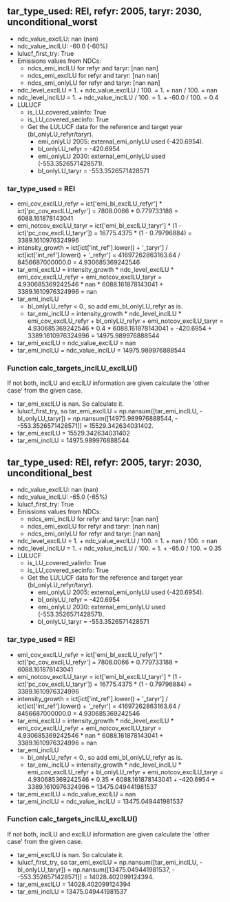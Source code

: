 

## tar_type_used: REI, refyr: 2005, taryr: 2030, unconditional_worst
- ndc_value_exclLU: nan (nan)
- ndc_value_inclLU: -60.0 (-60%)
- lulucf_first_try: True
- Emissions values from NDCs:
  - ndcs_emi_inclLU for refyr and taryr: [nan nan]
  - ndcs_emi_exclLU for refyr and taryr: [nan nan]
  - ndcs_emi_onlyLU for refyr and taryr: [nan nan]
- ndc_level_exclLU = 1. + ndc_value_exclLU / 100. = 1. + nan / 100. = nan
- ndc_level_inclLU = 1. + ndc_value_inclLU / 100. = 1. + -60.0 / 100. = 0.4
- LULUCF
  - is_LU_covered_valinfo: True
  - is_LU_covered_secinfo: True
  - Get the LULUCF data for the reference and target year (bl_onlyLU_refyr/taryr).
    - emi_onlyLU 2005: external_emi_onlyLU used (-420.6954).
    - bl_onlyLU_refyr = -420.6954
    - emi_onlyLU 2030: external_emi_onlyLU used (-553.3526571428571).
    - bl_onlyLU_taryr = -553.3526571428571
### tar_type_used = REI
- emi_cov_exclLU_refyr = ict['emi_bl_exclLU_refyr'] * ict['pc_cov_exclLU_refyr'] = 7808.0066 * 0.779733188 = 6088.161878143041
- emi_notcov_exclLU_taryr = ict['emi_bl_exclLU_taryr'] * (1 - ict['pc_cov_exclLU_taryr']) = 16775.4375 * (1 - 0.79796884) = 3389.1610976324996
- intensity_growth = ict[ict['int_ref'].lower() + '\_taryr'] / ict[ict['int_ref'].lower() + '\_refyr'] = 41697262863163.64 / 8456687000000.0 = 4.930685369242546
- tar_emi_exclLU = intensity_growth * ndc_level_exclLU * emi_cov_exclLU_refyr + emi_notcov_exclLU_taryr = 4.930685369242546 * nan * 6088.161878143041 + 3389.1610976324996 = nan
- tar_emi_inclLU
  - bl_onlyLU_refyr < 0., so add emi_bl_onlyLU_refyr as is.
  - tar_emi_inclLU = intensity_growth * ndc_level_inclLU * emi_cov_exclLU_refyr + bl_onlyLU_refyr + emi_notcov_exclLU_taryr = 4.930685369242546 * 0.4 * 6088.161878143041 + -420.6954 + 3389.1610976324996 = 14975.989976888544
- tar_emi_exclLU = ndc_value_exclLU = nan
- tar_emi_inclLU = ndc_value_inclLU = 14975.989976888544
### Function calc_targets_inclLU_exclLU()
If not both, inclLU and exclLU information are given calculate the 'other case' from the given case.
- tar_emi_exclLU is nan. So calculate it.
- lulucf_first_try, so tar_emi_exclLU = np.nansum([tar_emi_inclLU, -bl_onlyLU_taryr]) = np.nansum([14975.989976888544, - -553.3526571428571]) = 15529.342634031402.
- tar_emi_exclLU = 15529.342634031402
- tar_emi_inclLU = 14975.989976888544

## tar_type_used: REI, refyr: 2005, taryr: 2030, unconditional_best
- ndc_value_exclLU: nan (nan)
- ndc_value_inclLU: -65.0 (-65%)
- lulucf_first_try: True
- Emissions values from NDCs:
  - ndcs_emi_inclLU for refyr and taryr: [nan nan]
  - ndcs_emi_exclLU for refyr and taryr: [nan nan]
  - ndcs_emi_onlyLU for refyr and taryr: [nan nan]
- ndc_level_exclLU = 1. + ndc_value_exclLU / 100. = 1. + nan / 100. = nan
- ndc_level_inclLU = 1. + ndc_value_inclLU / 100. = 1. + -65.0 / 100. = 0.35
- LULUCF
  - is_LU_covered_valinfo: True
  - is_LU_covered_secinfo: True
  - Get the LULUCF data for the reference and target year (bl_onlyLU_refyr/taryr).
    - emi_onlyLU 2005: external_emi_onlyLU used (-420.6954).
    - bl_onlyLU_refyr = -420.6954
    - emi_onlyLU 2030: external_emi_onlyLU used (-553.3526571428571).
    - bl_onlyLU_taryr = -553.3526571428571
### tar_type_used = REI
- emi_cov_exclLU_refyr = ict['emi_bl_exclLU_refyr'] * ict['pc_cov_exclLU_refyr'] = 7808.0066 * 0.779733188 = 6088.161878143041
- emi_notcov_exclLU_taryr = ict['emi_bl_exclLU_taryr'] * (1 - ict['pc_cov_exclLU_taryr']) = 16775.4375 * (1 - 0.79796884) = 3389.1610976324996
- intensity_growth = ict[ict['int_ref'].lower() + '\_taryr'] / ict[ict['int_ref'].lower() + '\_refyr'] = 41697262863163.64 / 8456687000000.0 = 4.930685369242546
- tar_emi_exclLU = intensity_growth * ndc_level_exclLU * emi_cov_exclLU_refyr + emi_notcov_exclLU_taryr = 4.930685369242546 * nan * 6088.161878143041 + 3389.1610976324996 = nan
- tar_emi_inclLU
  - bl_onlyLU_refyr < 0., so add emi_bl_onlyLU_refyr as is.
  - tar_emi_inclLU = intensity_growth * ndc_level_inclLU * emi_cov_exclLU_refyr + bl_onlyLU_refyr + emi_notcov_exclLU_taryr = 4.930685369242546 * 0.35 * 6088.161878143041 + -420.6954 + 3389.1610976324996 = 13475.049441981537
- tar_emi_exclLU = ndc_value_exclLU = nan
- tar_emi_inclLU = ndc_value_inclLU = 13475.049441981537
### Function calc_targets_inclLU_exclLU()
If not both, inclLU and exclLU information are given calculate the 'other case' from the given case.
- tar_emi_exclLU is nan. So calculate it.
- lulucf_first_try, so tar_emi_exclLU = np.nansum([tar_emi_inclLU, -bl_onlyLU_taryr]) = np.nansum([13475.049441981537, - -553.3526571428571]) = 14028.402099124394.
- tar_emi_exclLU = 14028.402099124394
- tar_emi_inclLU = 13475.049441981537